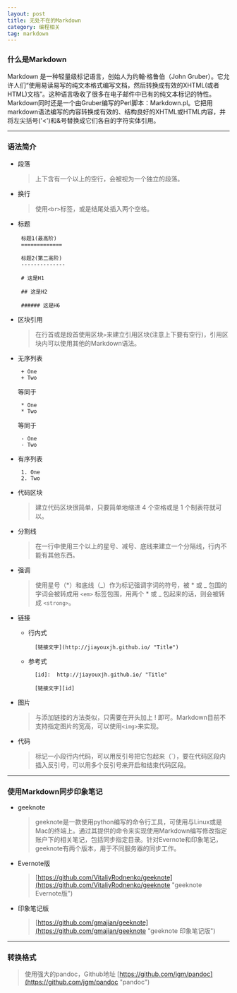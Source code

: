 ```yaml
---
layout: post
title: 无处不在的Markdown
category: 编程相关
tag: markdown
---
```


### 什么是Markdown

Markdown 是一种轻量级标记语言，创始人为约翰·格鲁伯（John Gruber）。它允许人们“使用易读易写的纯文本格式编写文档，然后转换成有效的XHTML(或者HTML)文档”。这种语言吸收了很多在电子邮件中已有的纯文本标记的特性。Markdown同时还是一个由Gruber编写的Perl脚本：Markdown.pl。它把用markdown语法编写的内容转换成有效的、结构良好的XHTML或HTML内容，并将左尖括号('<')和&号替换成它们各自的字符实体引用。

---

### 语法简介

 + 段落

    > 上下含有一个以上的空行，会被视为一个独立的段落。

 + 换行

    > 使用`<br>`标签，或是结尾处插入两个空格。

 + 标题

        标题1(最高阶)
        =============

        标题2(第二高阶)
        --------------

        # 这是H1

        ## 这是H2

        ###### 这是H6

 + 区块引用

     > 在行首或是段首使用区块`>`来建立引用区块(注意上下要有空行)，引用区块内可以使用其他的Markdown语法。

 + 无序列表

        + One
        + Two

    等同于

        * One
        * Two

    等同于

        - One
        - Two

 + 有序列表

        1. One
        2. Two

 + 代码区块

     > 建立代码区块很简单，只要简单地缩进 4 个空格或是 1 个制表符就可以。

 + 分割线

    > 在一行中使用三个以上的星号、减号、底线来建立一个分隔线，行内不能有其他东西。

 + 强调
    > 使用星号（*）和底线（_）作为标记强调字词的符号，被 * 或 _ 包围的字词会被转成用 `<em>` 标签包围，用两个 * 或 _ 包起来的话，则会被转成 `<strong>`。

 + 链接

    + 行内式

            [链接文字](http://jiayouxjh.github.io/ "Title")

    + 参考式

            [id]:  http://jiayouxjh.github.io/ "Title"

            [链接文字][id]

 + 图片

    > 与添加链接的方法类似，只需要在开头加上 \! 即可。Markdown目前不支持指定图片的宽高，可以使用`<img>`来实现。

 + 代码

    > 标记一小段行内代码，可以用反引号把它包起来（\`），要在代码区段内插入反引号，可以用多个反引号来开启和结束代码区段。

---

### 使用Markdown同步印象笔记

 + geeknote

    > geeknote是一款使用python编写的命令行工具，可使用与Linux或是Mac的终端上。通过其提供的命令来实现使用Markdown编写修改指定账户下的相关笔记，包括同步指定目录。针对Evernote和印象笔记，geeknote有两个版本，用于不同服务器的同步工作。

 + Evernote版

    > [https://github.com/VitaliyRodnenko/geeknote](https://github.com/VitaliyRodnenko/geeknote "geeknote Evernote版")

 + 印象笔记版

    > [https://github.com/gmajian/geeknote](https://github.com/gmajian/geeknote "geeknote 印象笔记版")

---

### 转换格式

> 使用强大的pandoc，Github地址 [https://github.com/jgm/pandoc](https://github.com/jgm/pandoc "pandoc")

